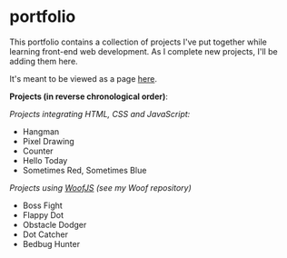 # portfolio

This portfolio contains a collection of projects I've put together while learning front-end web development.
As I complete new projects, I'll be adding them here.

It's meant to be viewed as a page <a href="https://joebeachjoebeach.github.io/portfolio/">here</a>.

<strong>Projects (in reverse chronological order)</strong>:

<i>Projects integrating HTML, CSS and JavaScript:</i>
<ul>
  <li>Hangman</li>
  <li>Pixel Drawing</li>
  <li>Counter</li>
  <li>Hello Today</li>
  <li>Sometimes Red, Sometimes Blue</li>
</ul>

<i>Projects using <a href="https://github.com/stevekrouse/WoofJS">WoofJS</a> (see my Woof repository)</i>
<ul>
  <li>Boss Fight</li>
  <li>Flappy Dot</li>
  <li>Obstacle Dodger</li>
  <li>Dot Catcher</li>
  <li>Bedbug Hunter</li>
</ul>
